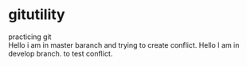# gitutility
practicing git  
Hello i am in master baranch and trying to create conflict.
Hello I am in develop branch. to test conflict.

